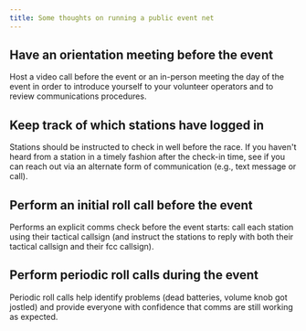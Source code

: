 ```yaml
---
title: Some thoughts on running a public event net
---
```


## Have an orientation meeting before the event

Host a video call before the event or an in-person meeting the day of the event in order to introduce yourself to your volunteer operators and to review communications procedures.

## Keep track of which stations have logged in

Stations should be instructed to check in well before the race. If you haven't heard from a station in a timely fashion after the check-in time, see if you can reach out via an alternate form of communication (e.g., text message or call).

## Perform an initial roll call before the event

Performs an explicit comms check before the event starts: call each station using their tactical callsign (and instruct the stations to reply with both their tactical callsign and their fcc callsign).

## Perform periodic roll calls during the event

Periodic roll calls help identify problems (dead batteries, volume knob got jostled) and provide everyone with confidence that comms are still working as expected.

